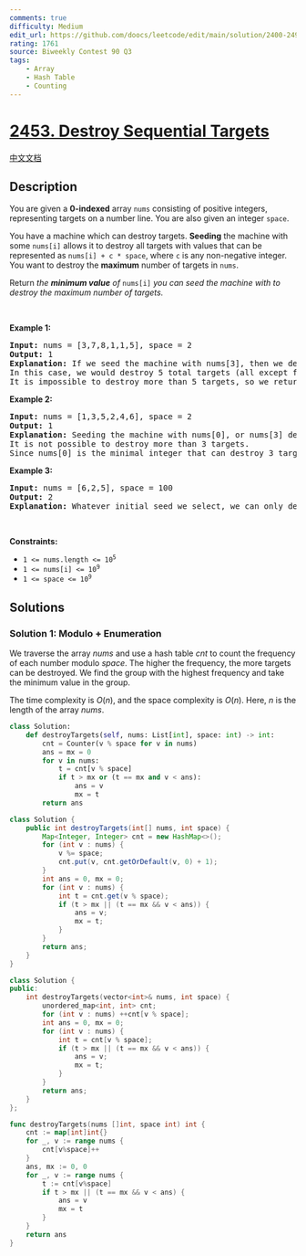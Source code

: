 ```yaml
---
comments: true
difficulty: Medium
edit_url: https://github.com/doocs/leetcode/edit/main/solution/2400-2499/2453.Destroy%20Sequential%20Targets/README_EN.md
rating: 1761
source: Biweekly Contest 90 Q3
tags:
    - Array
    - Hash Table
    - Counting
---
```


<!-- problem:start -->

# [2453. Destroy Sequential Targets](https://leetcode.com/problems/destroy-sequential-targets)

[中文文档](/solution/2400-2499/2453.Destroy%20Sequential%20Targets/README.md)

## Description

<p>You are given a <strong>0-indexed</strong> array <code>nums</code> consisting of positive integers, representing targets on a number line. You are also given an integer <code>space</code>.</p>

<p>You have a machine which can destroy targets. <strong>Seeding</strong> the machine with some <code>nums[i]</code> allows it to destroy all targets with values that can be represented as <code>nums[i] + c * space</code>, where <code>c</code> is any non-negative integer. You want to destroy the <strong>maximum</strong> number of targets in <code>nums</code>.</p>

<p>Return<em> the <strong>minimum value</strong> of </em><code>nums[i]</code><em> you can seed the machine with to destroy the maximum number of targets.</em></p>

<p>&nbsp;</p>
<p><strong class="example">Example 1:</strong></p>

<pre>
<strong>Input:</strong> nums = [3,7,8,1,1,5], space = 2
<strong>Output:</strong> 1
<strong>Explanation:</strong> If we seed the machine with nums[3], then we destroy all targets equal to 1,3,5,7,9,... 
In this case, we would destroy 5 total targets (all except for nums[2]). 
It is impossible to destroy more than 5 targets, so we return nums[3].
</pre>

<p><strong class="example">Example 2:</strong></p>

<pre>
<strong>Input:</strong> nums = [1,3,5,2,4,6], space = 2
<strong>Output:</strong> 1
<strong>Explanation:</strong> Seeding the machine with nums[0], or nums[3] destroys 3 targets. 
It is not possible to destroy more than 3 targets.
Since nums[0] is the minimal integer that can destroy 3 targets, we return 1.
</pre>

<p><strong class="example">Example 3:</strong></p>

<pre>
<strong>Input:</strong> nums = [6,2,5], space = 100
<strong>Output:</strong> 2
<strong>Explanation:</strong> Whatever initial seed we select, we can only destroy 1 target. The minimal seed is nums[1].
</pre>

<p>&nbsp;</p>
<p><strong>Constraints:</strong></p>

<ul>
	<li><code>1 &lt;= nums.length &lt;= 10<sup>5</sup></code></li>
	<li><code>1 &lt;= nums[i] &lt;= 10<sup>9</sup></code></li>
	<li><code>1 &lt;= space &lt;=&nbsp;10<sup>9</sup></code></li>
</ul>

## Solutions

<!-- solution:start -->

### Solution 1: Modulo + Enumeration

We traverse the array $nums$ and use a hash table $cnt$ to count the frequency of each number modulo $space$. The higher the frequency, the more targets can be destroyed. We find the group with the highest frequency and take the minimum value in the group.

The time complexity is $O(n)$, and the space complexity is $O(n)$. Here, $n$ is the length of the array $nums$.

<!-- tabs:start -->

```python
class Solution:
    def destroyTargets(self, nums: List[int], space: int) -> int:
        cnt = Counter(v % space for v in nums)
        ans = mx = 0
        for v in nums:
            t = cnt[v % space]
            if t > mx or (t == mx and v < ans):
                ans = v
                mx = t
        return ans
```

```java
class Solution {
    public int destroyTargets(int[] nums, int space) {
        Map<Integer, Integer> cnt = new HashMap<>();
        for (int v : nums) {
            v %= space;
            cnt.put(v, cnt.getOrDefault(v, 0) + 1);
        }
        int ans = 0, mx = 0;
        for (int v : nums) {
            int t = cnt.get(v % space);
            if (t > mx || (t == mx && v < ans)) {
                ans = v;
                mx = t;
            }
        }
        return ans;
    }
}
```

```cpp
class Solution {
public:
    int destroyTargets(vector<int>& nums, int space) {
        unordered_map<int, int> cnt;
        for (int v : nums) ++cnt[v % space];
        int ans = 0, mx = 0;
        for (int v : nums) {
            int t = cnt[v % space];
            if (t > mx || (t == mx && v < ans)) {
                ans = v;
                mx = t;
            }
        }
        return ans;
    }
};
```

```go
func destroyTargets(nums []int, space int) int {
	cnt := map[int]int{}
	for _, v := range nums {
		cnt[v%space]++
	}
	ans, mx := 0, 0
	for _, v := range nums {
		t := cnt[v%space]
		if t > mx || (t == mx && v < ans) {
			ans = v
			mx = t
		}
	}
	return ans
}
```

<!-- tabs:end -->

<!-- solution:end -->

<!-- problem:end -->
